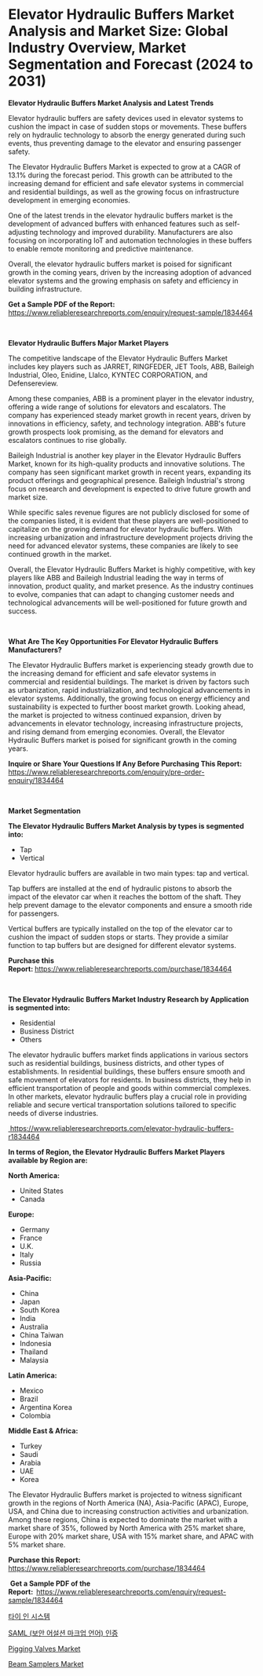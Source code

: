 <p><h1>Elevator Hydraulic Buffers Market Analysis and Market Size: Global Industry Overview, Market Segmentation and Forecast (2024 to 2031)</h1></p><p><strong>Elevator Hydraulic Buffers Market Analysis and Latest Trends</strong></p>
<p><p>Elevator hydraulic buffers are safety devices used in elevator systems to cushion the impact in case of sudden stops or movements. These buffers rely on hydraulic technology to absorb the energy generated during such events, thus preventing damage to the elevator and ensuring passenger safety.</p><p>The Elevator Hydraulic Buffers Market is expected to grow at a CAGR of 13.1% during the forecast period. This growth can be attributed to the increasing demand for efficient and safe elevator systems in commercial and residential buildings, as well as the growing focus on infrastructure development in emerging economies.</p><p>One of the latest trends in the elevator hydraulic buffers market is the development of advanced buffers with enhanced features such as self-adjusting technology and improved durability. Manufacturers are also focusing on incorporating IoT and automation technologies in these buffers to enable remote monitoring and predictive maintenance.</p><p>Overall, the elevator hydraulic buffers market is poised for significant growth in the coming years, driven by the increasing adoption of advanced elevator systems and the growing emphasis on safety and efficiency in building infrastructure.</p></p>
<p><strong>Get a Sample PDF of the Report:&nbsp;</strong> <a href="https://www.reliableresearchreports.com/enquiry/request-sample/1834464">https://www.reliableresearchreports.com/enquiry/request-sample/1834464</a></p>
<p>&nbsp;</p>
<p><strong>Elevator Hydraulic Buffers Major Market Players</strong></p>
<p><p>The competitive landscape of the Elevator Hydraulic Buffers Market includes key players such as JARRET, RINGFEDER, JET Tools, ABB, Baileigh Industrial, Oleo, Enidine, Llalco, KYNTEC CORPORATION, and Defensereview. </p><p>Among these companies, ABB is a prominent player in the elevator industry, offering a wide range of solutions for elevators and escalators. The company has experienced steady market growth in recent years, driven by innovations in efficiency, safety, and technology integration. ABB's future growth prospects look promising, as the demand for elevators and escalators continues to rise globally.</p><p>Baileigh Industrial is another key player in the Elevator Hydraulic Buffers Market, known for its high-quality products and innovative solutions. The company has seen significant market growth in recent years, expanding its product offerings and geographical presence. Baileigh Industrial's strong focus on research and development is expected to drive future growth and market size.</p><p>While specific sales revenue figures are not publicly disclosed for some of the companies listed, it is evident that these players are well-positioned to capitalize on the growing demand for elevator hydraulic buffers. With increasing urbanization and infrastructure development projects driving the need for advanced elevator systems, these companies are likely to see continued growth in the market.</p><p>Overall, the Elevator Hydraulic Buffers Market is highly competitive, with key players like ABB and Baileigh Industrial leading the way in terms of innovation, product quality, and market presence. As the industry continues to evolve, companies that can adapt to changing customer needs and technological advancements will be well-positioned for future growth and success.</p></p>
<p>&nbsp;</p>
<p><strong>What Are The Key Opportunities For Elevator Hydraulic Buffers Manufacturers?</strong></p>
<p><p>The Elevator Hydraulic Buffers market is experiencing steady growth due to the increasing demand for efficient and safe elevator systems in commercial and residential buildings. The market is driven by factors such as urbanization, rapid industrialization, and technological advancements in elevator systems. Additionally, the growing focus on energy efficiency and sustainability is expected to further boost market growth. Looking ahead, the market is projected to witness continued expansion, driven by advancements in elevator technology, increasing infrastructure projects, and rising demand from emerging economies. Overall, the Elevator Hydraulic Buffers market is poised for significant growth in the coming years.</p></p>
<p><strong>Inquire or Share Your Questions If Any Before Purchasing This Report:</strong> <a href="https://www.reliableresearchreports.com/enquiry/pre-order-enquiry/1834464">https://www.reliableresearchreports.com/enquiry/pre-order-enquiry/1834464</a></p>
<p>&nbsp;</p>
<p><strong>Market Segmentation</strong></p>
<p><strong>The Elevator Hydraulic Buffers Market Analysis by types is segmented into:</strong></p>
<p><ul><li>Tap</li><li>Vertical</li></ul></p>
<p><p>Elevator hydraulic buffers are available in two main types: tap and vertical. </p><p>Tap buffers are installed at the end of hydraulic pistons to absorb the impact of the elevator car when it reaches the bottom of the shaft. They help prevent damage to the elevator components and ensure a smooth ride for passengers.</p><p>Vertical buffers are typically installed on the top of the elevator car to cushion the impact of sudden stops or starts. They provide a similar function to tap buffers but are designed for different elevator systems.</p></p>
<p><strong>Purchase this Report:&nbsp;</strong><a href="https://www.reliableresearchreports.com/purchase/1834464">https://www.reliableresearchreports.com/purchase/1834464</a></p>
<p>&nbsp;</p>
<p><strong>The Elevator Hydraulic Buffers Market Industry Research by Application is segmented into:</strong></p>
<p><ul><li>Residential</li><li>Business District</li><li>Others</li></ul></p>
<p><p>The elevator hydraulic buffers market finds applications in various sectors such as residential buildings, business districts, and other types of establishments. In residential buildings, these buffers ensure smooth and safe movement of elevators for residents. In business districts, they help in efficient transportation of people and goods within commercial complexes. In other markets, elevator hydraulic buffers play a crucial role in providing reliable and secure vertical transportation solutions tailored to specific needs of diverse industries.</p></p>
<p><a href="https://www.reliableresearchreports.com/elevator-hydraulic-buffers-r1834464">&nbsp;https://www.reliableresearchreports.com/elevator-hydraulic-buffers-r1834464</a></p>
<p><strong>In terms of Region, the Elevator Hydraulic Buffers Market Players available by Region are:</strong></p>
<p>
    <p> <strong> North America: </strong>
        <ul>
            <li>United States</li>
            <li>Canada</li>
        </ul>
        </p> 
    <p> <strong> Europe: </strong>
        <ul>
            <li>Germany</li>
            <li>France</li>
            <li>U.K.</li>
            <li>Italy</li>
            <li>Russia</li>
        </ul>
        </p> 
    <p> <strong> Asia-Pacific: </strong>
        <ul>
            <li>China</li>
            <li>Japan</li>
            <li>South Korea</li>
            <li>India</li>
            <li>Australia</li>
            <li>China Taiwan</li>
            <li>Indonesia</li>
            <li>Thailand</li>
            <li>Malaysia</li>
        </ul>
        </p> 
    <p> <strong> Latin America: </strong>
        <ul>
            <li>Mexico</li>
            <li>Brazil</li>
            <li>Argentina Korea</li>
            <li>Colombia</li>
        </ul>
        </p> 
    <p> <strong> Middle East & Africa: </strong>
        <ul>
            <li>Turkey</li>
            <li>Saudi</li>
            <li>Arabia</li>
            <li>UAE</li>
            <li>Korea</li>
        </ul>
    </p>
    </p>
<p><p>The Elevator Hydraulic Buffers market is projected to witness significant growth in the regions of North America (NA), Asia-Pacific (APAC), Europe, USA, and China due to increasing construction activities and urbanization. Among these regions, China is expected to dominate the market with a market share of 35%, followed by North America with 25% market share, Europe with 20% market share, USA with 15% market share, and APAC with 5% market share.</p></p>
<p><strong>Purchase this Report: </strong><a href="https://www.reliableresearchreports.com/purchase/1834464">https://www.reliableresearchreports.com/purchase/1834464</a></p>
<p>&nbsp;<strong>Get a Sample PDF of the Report:&nbsp;&nbsp;</strong><a href="https://www.reliableresearchreports.com/enquiry/request-sample/1834464">https://www.reliableresearchreports.com/enquiry/request-sample/1834464</a></p>
<p><strong></strong></p>
<p><p><a href="https://github.com/kimvicki3212024/Market-Research-Report-List-1/blob/main/1991429172069.md">타이 인 시스템</a></p><p><a href="https://github.com/marufmohassin05/Market-Research-Report-List-1/blob/main/3672556172070.md">SAML (보안 어설션 마크업 언어) 인증</a></p><p><a href="https://github.com/IzaiahBartell/Market-Research-Report-List-1/blob/main/pigging-valves-market.md">Pigging Valves Market</a></p><p><a href="https://github.com/Valeridd446677/Market-Research-Report-List-1/blob/main/beam-samplers-market.md">Beam Samplers Market</a></p></p>